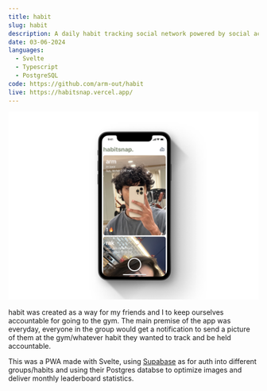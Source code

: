 ```yaml
---
title: habit
slug: habit
description: A daily habit tracking social network powered by social accountability
date: 03-06-2024
languages:
  - Svelte
  - Typescript
  - PostgreSQL
code: https://github.com/arm-out/habit
live: https://habitsnap.vercel.app/
---
```


![habit header image](images/habit/header.png)
<br>

habit was created as a way for my friends and I to keep ourselves accountable for going to the gym. The main premise of the app was everyday, everyone in the group would get a notification to send a picture of them at the gym/whatever habit they wanted to track and be held accountable.
<br>

This was a PWA made with Svelte, using [Supabase](https://supabase.com/) as for auth into different groups/habits and using their Postgres databse to optimize images and deliver monthly leaderboard statistics.
